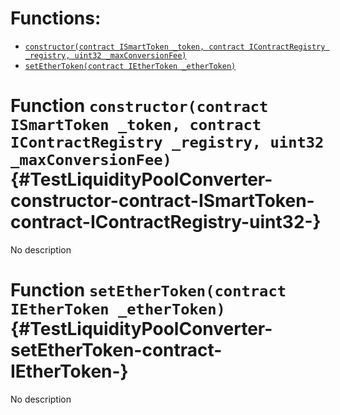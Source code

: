 

# Functions:
- [`constructor(contract ISmartToken _token, contract IContractRegistry _registry, uint32 _maxConversionFee)`](#TestLiquidityPoolConverter-constructor-contract-ISmartToken-contract-IContractRegistry-uint32-)
- [`setEtherToken(contract IEtherToken _etherToken)`](#TestLiquidityPoolConverter-setEtherToken-contract-IEtherToken-)


# Function `constructor(contract ISmartToken _token, contract IContractRegistry _registry, uint32 _maxConversionFee)` {#TestLiquidityPoolConverter-constructor-contract-ISmartToken-contract-IContractRegistry-uint32-}
No description
# Function `setEtherToken(contract IEtherToken _etherToken)` {#TestLiquidityPoolConverter-setEtherToken-contract-IEtherToken-}
No description

